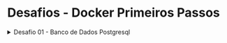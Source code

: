 # Desafios - Docker Primeiros Passos

<details><summary>Desafio 01 - Banco de Dados Postgresql</summary>

<br/>

Você está dando os primeiros passos no uso de containers. E a melhor forma de iniciar no mundo de containers é usar em ambiente de desenvolvimento.

Sua missão é ajudar a equipe de desenvolvimento a ter mais autonomia no desenvolvimento de projetos. E uma das reclamações da equipe é o setup local.

Crie um comando para criar um banco de dados PostgreSQL no ambiente do desenvolvedor de uma forma que cumpra os seguintes requisitos:
* O nome do banco de dados deve ser curso_docker
* O usuário de acesso ao banco deve ser docker_usr
* A senha do usuário deve ser docker_pwd

Lembrando que a execução em container deve ser transparente pra quem está desenvolvendo. E que aqui você não precisa se preocupar com a perda dos dados do banco e nem nada disso, é apenas para desenvolvimento pontual.
Coloque aqui embaixo o comando que a equipe deve usar pra criar um banco de dados PostgreSQL com esses requisitos.

# Solução

[Postgres - Official Image | Docker Hub](https://hub.docker.com/_/postgres)

```sh
$ docker container run -d -p 5432:5432 -e POSTGRES_DB="curso_docker" -e POSTGRES_USER="docker_usr" -e POSTGRES_PASSWORD="docker_pwd" p
ostgres

Unable to find image 'postgres:latest' locally
latest: Pulling from library/postgres
e4fff0779e6d: Already exists
3dd23fa89c28: Pull complete
9110f5284332: Pull complete
b2a5b191a941: Pull complete
f0baaf1c42c6: Pull complete
3c42bd6bf488: Pull complete
cb55f9f5ebf8: Pull complete
6eeec50ef8e1: Pull complete
ba3d1f8aa002: Pull complete
199cdf05dfec: Pull complete
438d147df750: Pull complete
a2e706f2e593: Pull complete
2505d0b60422: Pull complete
133de8acf4aa: Pull complete
Digest: sha256:c62fdb7fd6f519ef425c54760894c74e8d0cb04fbf4f7d3d79aafd86bae24edd
Status: Downloaded newer image for postgres:latest
9b28d31730a0bfae9ec5944e80b40675cc9c3c513c94c21b7d2ef164066b0aa5
```

[Download DBeaver Community](https://dbeaver.io/download/)

![image](https://github.com/user-attachments/assets/55c80380-c284-4e6a-9122-74203a8a23c6)

![image](https://github.com/user-attachments/assets/0e6decc9-7e20-4050-9469-4e8aa3ed516f)

</details>
